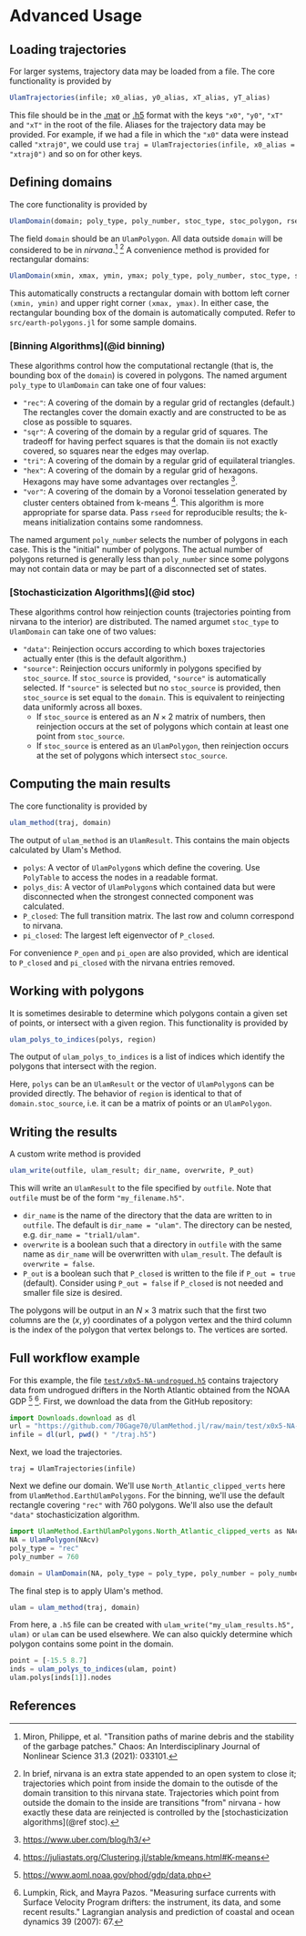 # Advanced Usage

## Loading trajectories

For larger systems, trajectory data may be loaded from a file. The core functionality is provided by 

```julia
UlamTrajectories(infile; x0_alias, y0_alias, xT_alias, yT_alias)
```

This file should be in the [.mat](https://github.com/JuliaIO/MAT.jl) or [.h5](https://github.com/JuliaIO/HDF5.jl) format with the keys `"x0"`, `"y0"`, `"xT"` and `"xT"` in the root of the file.  Aliases for the trajectory data may be provided. For example, if we had a file in which the `"x0"` data were instead called `"xtraj0"`, we could use `traj = UlamTrajectories(infile, x0_alias = "xtraj0")` and so on for other keys.

## Defining domains

The core functionality is provided by 

```julia
UlamDomain(domain; poly_type, poly_number, stoc_type, stoc_polygon, rseed)
```

The field `domain` should be an `UlamPolygon`. All data outside `domain` will be considered to be in _nirvana_.[^5] [^6] A convenience method is provided for rectangular domains:

```julia
UlamDomain(xmin, xmax, ymin, ymax; poly_type, poly_number, stoc_type, stoc_polygon, rseed)
```

This automatically constructs a rectangular domain with bottom left corner `(xmin, ymin)` and upper right corner `(xmax, ymax)`. In either case, the rectangular bounding box of the domain is automatically computed. Refer to `src/earth-polygons.jl` for some sample domains.

### [Binning Algorithms](@id binning)

These algorithms control how the computational rectangle (that is, the bounding box of the `domain`) is covered in polygons. The named argument `poly_type` to `UlamDomain` can take one of four values:

- `"rec"`: A covering of the domain by a regular grid of rectangles (default.) The rectangles cover the domain exactly and are constructed to be as close as possible to squares. 
- `"sqr"`: A covering of the domain by a regular grid of squares. The tradeoff for having perfect squares is that the domain iis not exactly covered, so squares near the edges may overlap.
- `"tri"`: A covering of the domain by a regular grid of equilateral triangles.
- `"hex"`: A covering of the domain by a regular grid of hexagons. Hexagons may have some advantages over rectangles [^1].
- `"vor"`: A covering of the domain by a Voronoi tesselation generated by cluster centers obtained from k-means [^2]. This algorithm is more appropriate for sparse data. Pass `rseed` for reproducible results; the k-means initialization contains some randomness.

The named argument `poly_number` selects the number of polygons in each case. This is the "initial" number of polygons. The actual number of polygons returned is generally less than `poly_number` since some polygons may not contain data or may be part of a disconnected set of states.

### [Stochasticization Algorithms](@id stoc)

These algorithms control how reinjection counts (trajectories pointing from nirvana to the interior) are distributed. The named argumet `stoc_type` to `UlamDomain` can take one of two values:

- `"data"`: Reinjection occurs according to which boxes trajectories actually enter (this is the default algorithm.)
- `"source"`: Reinjection occurs uniformly in polygons specified by `stoc_source`. If `stoc_source` is provided, `"source"` is automatically selected. If `"source"` is selected but no `stoc_source` is provided, then `stoc_source` is set equal to the `domain`. This is equivalent to reinjecting data uniformly across all boxes.
    - If `stoc_source` is entered as an $N \times 2$ matrix of numbers, then reinjection occurs at the set of polygons which contain at least one point from `stoc_source`.
    - If `stoc_source` is entered as an `UlamPolygon`, then reinjection occurs at the set of polygons which intersect `stoc_source`.

## Computing the main results

The core functionality is provided by 
```julia
ulam_method(traj, domain)
```
The output of `ulam_method` is an `UlamResult`. This contains the main objects calculated by Ulam's Method.

- `polys`: A vector of `UlamPolygon`s which define the covering. Use `PolyTable` to access the nodes in a readable format.
- `polys_dis`: A vector of `UlamPolygon`s which contained data but were disconnected when the strongest connected component was calculated.
- `P_closed`: The full transition matrix. The last row and column correspond to nirvana.
- `pi_closed`: The largest left eigenvector of `P_closed`.

For convenience `P_open` and `pi_open` are also provided, which are identical to `P_closed` and `pi_closed` with the nirvana entries removed.

## Working with polygons

It is sometimes desirable to determine which polygons contain a given set of points, or intersect with a given region. This functionality is provided by
```julia
ulam_polys_to_indices(polys, region)
```
The output of `ulam_polys_to_indices` is a list of indices which identify the polygons that intersect with the region.

Here, `polys` can be an `UlamResult` or the vector of `UlamPolygon`s can be provided directly. The behavior of `region` is identical to that of `domain.stoc_source`, i.e. it can be a matrix of points or an `UlamPolygon`. 

## Writing the results

A custom write method is provided

```julia
ulam_write(outfile, ulam_result; dir_name, overwrite, P_out)
```

This will write an `UlamResult` to the file specified by `outfile`. Note that `outfile` must be of the form `"my_filename.h5"`. 

- `dir_name` is the name of the directory that the data are written to in `outfile`. The default is `dir_name = "ulam"`. The directory can be nested, e.g. `dir_name = "trial1/ulam"`.
- `overwrite` is a boolean such that a directory in `outfile` with the same name as `dir_name` will be overwritten with `ulam_result`. The default is `overwrite = false`.
- `P_out` is a boolean such that `P_closed` is written to the file if `P_out = true` (default). Consider using `P_out = false` if `P_closed` is not needed and smaller file size is desired.

The polygons will be output in an $N \times 3$ matrix such that the first two columns are the $(x, y)$ coordinates of a polygon vertex and the third column is the index of the polygon that vertex belongs to. The vertices are sorted. 

## Full workflow example

For this example, the file [`test/x0x5-NA-undrogued.h5`](https://github.com/70Gage70/UlamMethod.jl/blob/main/test/x0x5-NA-undrogued.h5) contains trajectory data from undrogued drifters in the North Atlantic obtained from the NOAA GDP [^3] [^4]. First, we download the data from the GitHub repository:

```julia
import Downloads.download as dl
url = "https://github.com/70Gage70/UlamMethod.jl/raw/main/test/x0x5-NA-undrogued.h5"
infile = dl(url, pwd() * "/traj.h5")
```

Next, we load the trajectories.

```
traj = UlamTrajectories(infile)
```

Next we define our domain. We'll use `North_Atlantic_clipped_verts` here from `UlamMethod.EarthUlamPolygons`. For the binning, we'll use the default rectangle covering `"rec"` with 760 polygons. We'll also use the default `"data"` stochasticization algorithm.

```julia
import UlamMethod.EarthUlamPolygons.North_Atlantic_clipped_verts as NAcv
NA = UlamPolygon(NAcv)
poly_type = "rec"
poly_number = 760

domain = UlamDomain(NA, poly_type = poly_type, poly_number = poly_number)
```

The final step is to apply Ulam's method.

```julia
ulam = ulam_method(traj, domain)
```

From here, a `.h5` file can be created with `ulam_write("my_ulam_results.h5", ulam)` or `ulam` can be used elsewhere. We can also quickly determine which polygon contains some point in the domain.

```julia
point = [-15.5 8.7]
inds = ulam_polys_to_indices(ulam, point)
ulam.polys[inds[1]].nodes
```

## References

[^1]: https://www.uber.com/blog/h3/

[^2]: https://juliastats.org/Clustering.jl/stable/kmeans.html#K-means

[^3]: https://www.aoml.noaa.gov/phod/gdp/data.php

[^4]: Lumpkin, Rick, and Mayra Pazos. "Measuring surface currents with Surface Velocity Program drifters: the instrument, its data, and some recent results." Lagrangian analysis and prediction of coastal and ocean dynamics 39 (2007): 67.

[^5]: Miron, Philippe, et al. "Transition paths of marine debris and the stability of the garbage patches." Chaos: An Interdisciplinary Journal of Nonlinear Science 31.3 (2021): 033101.

[^6]: In brief, nirvana is an extra state appended to an open system to close it; trajectories which point from inside the domain to the outisde of the domain transition to this nirvana state. Trajectories which point from outside the domain to the inside are transitions "from" nirvana - how exactly these data are reinjected is controlled by the [stochasticization algorithms](@ref stoc).